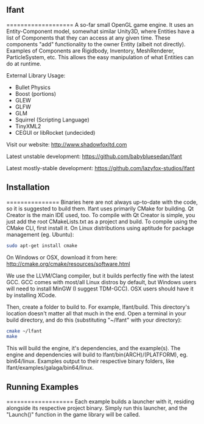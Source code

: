 ## lfant
===================
A so-far small OpenGL game engine. It uses an Entity-Component model, somewhat similar Unity3D, where 
Entities have a list of Components that they can access at any given time. These components "add" 
functionality to the owner Entity (albeit not directly). Examples of Components are Rigidbody, Inventory,
MeshRenderer, ParticleSystem, etc. This allows the easy manipulation of what Entities can do at runtime.

External Library Usage:
 - Bullet Physics
 - Boost (portions)
 - GLEW
 - GLFW
 - GLM
 - Squirrel (Scripting Language)
 - TinyXML2
 - CEGUI or libRocket (undecided)
 
Visit our website: http://www.shadowfoxltd.com

Latest unstable development: https://github.com/babybluesedan/lfant

Latest mostly-stable development: https://github.com/lazyfox-studios/lfant

## Installation
===============
Binaries here are not always up-to-date with the code, so it is suggested to build them.
lfant uses primarily CMake for building. Qt Creator is the main IDE used, too.
To compile with Qt Creator is simple, you just add the root CMakeLists.txt as a project and build. 
To compile using the CMake CLI, first install it. On Linux distributions using aptitude for package
management (eg. Ubuntu):
```bash
sudo apt-get install cmake
```
On Windows or OSX, download it from here: http://cmake.org/cmake/resources/software.html

We use the LLVM/Clang compiler, but it builds perfectly fine with the latest GCC. GCC comes with
most/all Linux distros by default, but Windows users will need to install MinGW (I suggest TDM-GCC).
OSX users should have it by installing XCode.

Then, create a folder to build to. For example, lfant/build. This directory's location doesn't
matter all that much in the end. Open a terminal in your build directory, and do this (substituting
"~/lfant" with your directory):
```bash
cmake ~/lfant
make
```
This will build the engine, it's dependencies, and the example(s). The engine and dependencies will build
to lfant/bin(ARCH)/(PLATFORM), eg. bin64/linux. Examples output to their respective binary
folders, like lfant/examples/galaga/bin64/linux.

## Running Examples
===================
Each example builds a launcher with it, residing alongside its respective project binary. Simply run
this launcher, and the "Launch()" function in the game library will be called.
